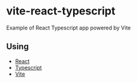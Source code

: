 # vite-react-typescript

Example of React Typescript app powered by Vite

## Using

- [React](https://reactjs.org/)
- [Typescript](https://www.typescriptlang.org/)
- [Vite](https://github.com/vitejs/vite)
